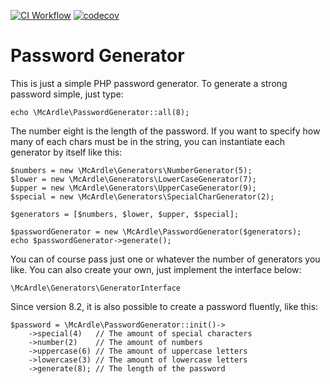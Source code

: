 [![CI Workflow](https://github.com/mcardle/password-generator/actions/workflows/ci.yml/badge.svg)](https://github.com/mcardle/password-generator/actions/workflows/ci.yml)
[![codecov](https://codecov.io/gh/mcardle/password-generator/branch/8.2/graph/badge.svg?token=RNO0PO27GC)](https://codecov.io/gh/mcardle/password-generator)

# Password Generator

This is just a simple PHP password generator. To generate a strong password simple, just type:

```
echo \McArdle\PasswordGenerator::all(8);
```

The number eight is the length of the password. If you want to specify how many of each chars must be in the string, you can instantiate each generator by itself like this:

```
$numbers = new \McArdle\Generators\NumberGenerator(5);
$lower = new \McArdle\Generators\LowerCaseGenerator(7);
$upper = new \McArdle\Generators\UpperCaseGenerator(9);
$special = new \McArdle\Generators\SpecialCharGenerator(2);

$generators = [$numbers, $lower, $upper, $special];

$passwordGenerator = new \McArdle\PasswordGenerator($generators);
echo $passwordGenerator->generate();
```

You can of course pass just one or whatever the number of generators you like. You can also create your own, just implement the interface below:

```
\McArdle\Generators\GeneratorInterface
```

Since version 8.2, it is also possible to create a password fluently, like this:

```
$password = \McArdle\PasswordGenerator::init()->
    ->special(4)   // The amount of special characters
    ->number(2)    // The amount of numbers
    ->uppercase(6) // The amount of uppercase letters
    ->lowercase(3) // The amount of lowercase letters
    ->generate(8); // The length of the password
```